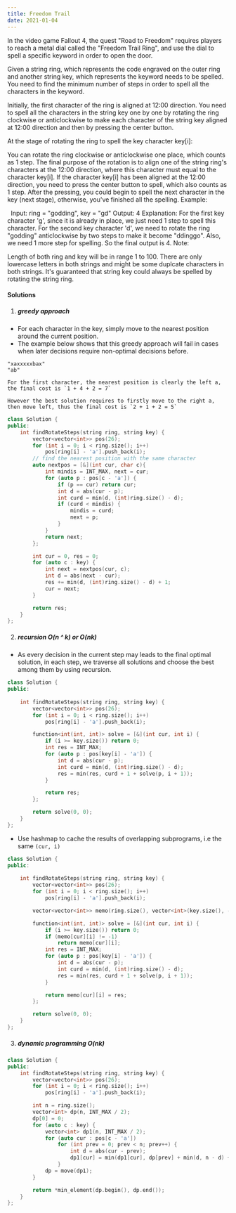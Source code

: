 ```yaml
---
title: Freedom Trail
date: 2021-01-04
---
```

In the video game Fallout 4, the quest "Road to Freedom" requires players to reach a metal dial called the "Freedom Trail Ring", and use the dial to spell a specific keyword in order to open the door.

Given a string ring, which represents the code engraved on the outer ring and another string key, which represents the keyword needs to be spelled. You need to find the minimum number of steps in order to spell all the characters in the keyword.

Initially, the first character of the ring is aligned at 12:00 direction. You need to spell all the characters in the string key one by one by rotating the ring clockwise or anticlockwise to make each character of the string key aligned at 12:00 direction and then by pressing the center button.

At the stage of rotating the ring to spell the key character key[i]:

You can rotate the ring clockwise or anticlockwise one place, which counts as 1 step. The final purpose of the rotation is to align one of the string ring's characters at the 12:00 direction, where this character must equal to the character key[i].
If the character key[i] has been aligned at the 12:00 direction, you need to press the center button to spell, which also counts as 1 step. After the pressing, you could begin to spell the next character in the key (next stage), otherwise, you've finished all the spelling.
Example:


 
Input: ring = "godding", key = "gd"
Output: 4
Explanation:
For the first key character 'g', since it is already in place, we just need 1 step to spell this character. 
For the second key character 'd', we need to rotate the ring "godding" anticlockwise by two steps to make it become "ddinggo".
Also, we need 1 more step for spelling.
So the final output is 4.
Note:

Length of both ring and key will be in range 1 to 100.
There are only lowercase letters in both strings and might be some duplcate characters in both strings.
It's guaranteed that string key could always be spelled by rotating the string ring.


#### Solutions

1. ##### greedy approach

- For each character in the key, simply move to the nearest position around the current position.
- The example below shows that this greedy approach will fail in cases when later decisions require non-optimal decisions before.

```
"xaxxxxxbax"
"ab"

For the first character, the nearest position is clearly the left a, the final cost is `1 + 4 + 2 = 7`

However the best solution requires to firstly move to the right a, then move left, thus the final cost is `2 + 1 + 2 = 5`
```

```cpp
class Solution {
public:
    int findRotateSteps(string ring, string key) {
        vector<vector<int>> pos(26);
        for (int i = 0; i < ring.size(); i++)
            pos[ring[i] - 'a'].push_back(i);
        // find the nearest position with the same character
        auto nextpos = [&](int cur, char c){
            int mindis = INT_MAX, next = cur;
            for (auto p : pos[c - 'a']) {
                if (p == cur) return cur;
                int d = abs(cur - p); 
                int curd = min(d, (int)ring.size() - d);
                if (curd < mindis) {
                    mindis = curd;
                    next = p;
                }
            }
            return next;
        };

        int cur = 0, res = 0;
        for (auto c : key) {
            int next = nextpos(cur, c);
            int d = abs(next - cur);
            res += min(d, (int)ring.size() - d) + 1;
            cur = next;
        }

        return res;
    }
};
```

2. ##### recursion O(n ^ k) or O(nk)

- As every decision in the current step may leads to the final optimal solution, in each step, we traverse all solutions and choose the best among them by using recursion.

```cpp
class Solution {
public:
    
    int findRotateSteps(string ring, string key) {
        vector<vector<int>> pos(26);
        for (int i = 0; i < ring.size(); i++)
            pos[ring[i] - 'a'].push_back(i);

        function<int(int, int)> solve = [&](int cur, int i) {
            if (i >= key.size()) return 0;
            int res = INT_MAX;
            for (auto p : pos[key[i] - 'a']) {
                int d = abs(cur - p);
                int curd = min(d, (int)ring.size() - d);
                res = min(res, curd + 1 + solve(p, i + 1));
            }

            return res;
        };

        return solve(0, 0);
    }
};
```

- Use hashmap to cache the results of overlapping subprograms, i.e the same `(cur, i)`


```cpp
class Solution {
public:
    
    int findRotateSteps(string ring, string key) {
        vector<vector<int>> pos(26);
        for (int i = 0; i < ring.size(); i++)
            pos[ring[i] - 'a'].push_back(i);

        vector<vector<int>> memo(ring.size(), vector<int>(key.size(), -1));

        function<int(int, int)> solve = [&](int cur, int i) {
            if (i >= key.size()) return 0;
            if (memo[cur][i] != -1)
                return memo[cur][i];
            int res = INT_MAX;
            for (auto p : pos[key[i] - 'a']) {
                int d = abs(cur - p);
                int curd = min(d, (int)ring.size() - d);
                res = min(res, curd + 1 + solve(p, i + 1));
            }

            return memo[cur][i] = res;
        };

        return solve(0, 0);
    }
};
```


3. ##### dynamic programming O(nk)

```cpp
class Solution {
public:
    int findRotateSteps(string ring, string key) {
        vector<vector<int>> pos(26);
        for (int i = 0; i < ring.size(); i++)
            pos[ring[i] - 'a'].push_back(i);

        int n = ring.size();
        vector<int> dp(n, INT_MAX / 2);
        dp[0] = 0;
        for (auto c : key) {
            vector<int> dp1(n, INT_MAX / 2);
            for (auto cur : pos[c - 'a'])
                for (int prev = 0; prev < n; prev++) {
                    int d = abs(cur - prev);
                    dp1[cur] = min(dp1[cur], dp[prev] + min(d, n - d) + 1);
                }
            dp = move(dp1);
        }

        return *min_element(dp.begin(), dp.end());
    }
};
```